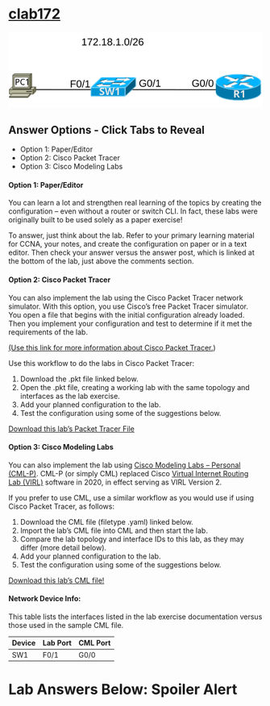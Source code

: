 # [clab172](https://www.certskills.com/clab172/)

![](../images/clab172_img1.svg)

## Answer Options - Click Tabs to Reveal

- Option 1: Paper/Editor
- Option 2: Cisco Packet Tracer
- Option 3: Cisco Modeling Labs

#### Option 1: Paper/Editor

You can learn a lot and strengthen real learning of the topics by creating the configuration – even without a router or switch CLI. In fact, these labs were originally built to be used solely as a paper exercise!

To answer, just think about the lab. Refer to your primary learning material for CCNA, your notes, and create the configuration on paper or in a text editor. Then check your answer versus the answer post, which is linked at the bottom of the lab, just above the comments section.

#### Option 2: Cisco Packet Tracer

You can also implement the lab using the Cisco Packet Tracer network simulator. With this option, you use Cisco’s free Packet Tracer simulator. You open a file that begins with the initial configuration already loaded. Then you implement your configuration and test to determine if it met the requirements of the lab.

[(Use this link for more information about Cisco Packet Tracer.](https://www.certskills.com/packettracer))

Use this workflow to do the labs in Cisco Packet Tracer:

1. Download the .pkt file linked below.
2. Open the .pkt file, creating a working lab with the same topology and interfaces as the lab exercise.
3. Add your planned configuration to the lab.
4. Test the configuration using some of the suggestions below.

[Download this lab’s Packet Tracer File](https://files.certskills.com/virl/clab172.pkt)

#### Option 3: Cisco Modeling Labs

You can also implement the lab using [Cisco Modeling Labs – Personal (CML-P)](https://developer.cisco.com/modeling-labs/). CML-P (or simply CML) replaced Cisco [Virtual Internet Routing Lab (VIRL)](https://virl.cisco.com/) software in 2020, in effect serving as VIRL Version 2.

If you prefer to use CML, use a similar workflow as you would use if using Cisco Packet Tracer, as follows:

1. Download the CML file (filetype .yaml) linked below.
2. Import the lab’s CML file into CML and then start the lab.
3. Compare the lab topology and interface IDs to this lab, as they may differ (more detail below).
4. Add your planned configuration to the lab.
5. Test the configuration using some of the suggestions below.

[Download this lab’s CML file!](https://files.certskills.com/virl/clab172.yaml)

#### Network Device Info:

This table lists the interfaces listed in the lab exercise documentation versus those used in the sample CML file.

| **Device** | **Lab Port** | **CML Port** |
| --- | --- | --- |
| SW1 | F0/1 | G0/0 |

# Lab Answers Below: Spoiler Alert